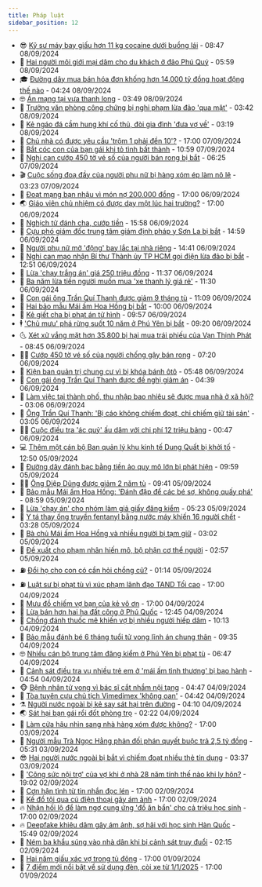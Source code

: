 ```yaml
---
title: Pháp luật
sidebar_position: 12
---
```


<!-- vnexpress-phap-luat:START -->
- 😎 [Kỹ sư máy bay giấu hơn 11 kg cocaine dưới buồng lái](https://vnexpress.net/ky-su-may-bay-giau-hon-11-kg-cocaine-duoi-buong-lai-4790423.html) - 08:47 08/09/2024
- 🥰 [Hai người môi giới mại dâm cho du khách ở đảo Phú Quý](https://vnexpress.net/hai-nguoi-moi-gioi-mai-dam-cho-du-khach-o-dao-phu-quy-4790397.html) - 05:59 08/09/2024
- 🎓 [Đường dây mua bán hóa đơn khống hơn 14.000 tỷ đồng hoạt động thế nào](https://vnexpress.net/duong-day-mua-ban-hoa-don-khong-hon-14-000-ty-dong-hoat-dong-the-nao-4790384.html) - 04:24 08/09/2024
- 🤓 [Án mạng tại vựa thanh long](https://vnexpress.net/an-mang-tai-vua-thanh-long-4790375.html) - 03:49 08/09/2024
- 🎊 [Trưởng văn phòng công chứng bị nghi phạm lừa đảo &#39;qua mặt&#39;](https://vnexpress.net/truong-van-phong-cong-chung-bi-nghi-pham-lua-dao-qua-mat-4790351.html) - 03:42 08/09/2024
- 🙉 [Kẻ ngáo đá cầm hung khí cố thủ, đòi gia đình &#39;đưa vợ về&#39;](https://vnexpress.net/ke-ngao-da-cam-hung-khi-co-thu-doi-gia-dinh-dua-vo-ve-4790357.html) - 03:19 08/09/2024
- 🤡 [Chủ nhà có được yêu cầu &#39;trộm 1 phải đền 10&#39;?](https://vnexpress.net/chu-nha-co-duoc-yeu-cau-trom-1-phai-den-10-4789270.html) - 17:00 07/09/2024
- 🗽 [Bắt cóc con của bạn gái khi tỏ tình bất thành](https://vnexpress.net/bat-coc-con-cua-ban-gai-khi-to-tinh-bat-thanh-4790235.html) - 10:59 07/09/2024
- 🌋 [Nghi can cướp 450 tờ vé số của người bán rong bị bắt](https://vnexpress.net/nghi-can-cuop-450-to-ve-so-cua-nguoi-ban-rong-bi-bat-4790076.html) - 06:25 07/09/2024
- 🎬 [Cuộc sống đoạ đầy của người phụ nữ bị hàng xóm ép làm nô lệ](https://vnexpress.net/bi-kich-cua-nguoi-phu-nu-bi-hang-xom-ep-lam-no-le-4789866.html) - 03:23 07/09/2024
- 💯 [Đoạt mạng bạn nhậu vì món nợ 200.000 đồng](https://vnexpress.net/doat-mang-ban-nhau-vi-mon-no-200-000-dong-4789950.html) - 17:00 06/09/2024
- 🌏 [Giáo viên chủ nhiệm có được dạy một lúc hai trường?](https://vnexpress.net/giao-vien-chu-nhiem-co-duoc-day-mot-luc-hai-truong-4789015.html) - 17:00 06/09/2024
- 🌊 [Nghịch tử đánh cha, cướp tiền](https://vnexpress.net/nghich-tu-danh-cha-cuop-tien-4789967.html) - 15:58 06/09/2024
- 💂 [Cựu phó giám đốc trung tâm giám định pháp y Sơn La bị bắt](https://vnexpress.net/cuu-pho-giam-doc-trung-tam-giam-dinh-phap-y-son-la-bi-bat-4789980.html) - 14:59 06/09/2024
- 🎡 [Người phụ nữ mở &#39;động&#39; bay lắc tại nhà riêng](https://vnexpress.net/nguoi-phu-nu-mo-dong-bay-lac-tai-nha-rieng-4789984.html) - 14:41 06/09/2024
- 🫶 [Nghi can mạo nhận Bí thư Thành ủy TP HCM gọi điện lừa đảo bị bắt](https://vnexpress.net/nghi-can-mao-nhan-bi-thu-thanh-uy-tp-hcm-goi-dien-lua-dao-bi-bat-4789960.html) - 12:51 06/09/2024
- 🐲 [Lừa &#39;chạy trắng án&#39; giá 250 triệu đồng](https://vnexpress.net/lua-chay-trang-an-gia-250-trieu-dong-4789893.html) - 11:37 06/09/2024
- 🚀 [Ba năm lừa tiền người muốn mua &#39;xe thanh lý giá rẻ&#39;](https://vnexpress.net/ba-nam-lien-tuc-lua-tien-nguoi-muon-mua-xe-thanh-ly-gia-re-4789943.html) - 11:30 06/09/2024
- 🎊 [Con gái ông Trần Quí Thanh được giảm 9 tháng tù](https://vnexpress.net/con-gai-ong-tran-qui-thanh-duoc-giam-9-thang-tu-4789907.html) - 11:09 06/09/2024
- 🤗 [Hai bảo mẫu Mái ấm Hoa Hồng bị bắt](https://vnexpress.net/hai-bao-mau-mai-am-hoa-hong-bi-bat-4789821.html) - 10:00 06/09/2024
- 🗽 [Kẻ giết cha bị phạt án tử hình](https://vnexpress.net/ke-giet-cha-bi-phat-an-tu-hinh-4789903.html) - 09:57 06/09/2024
- 🕴 [&#39;Chủ mưu&#39; phá rừng suốt 10 năm ở Phú Yên bị bắt](https://vnexpress.net/chu-muu-pha-rung-suot-10-nam-o-phu-yen-bi-bat-4789870.html) - 09:20 06/09/2024
- 🌜 [Xét xử vắng mặt hơn 35.800 bị hại mua trái phiếu của Vạn Thịnh Phát](https://vnexpress.net/xet-xu-vang-mat-hon-35-800-bi-hai-mua-trai-phieu-cua-van-thinh-phat-4789876.html) - 08:45 06/09/2024
- 🧑‍🏫 [Cướp 450 tờ vé số của người chống gậy bán rong](https://vnexpress.net/cuop-450-to-ve-so-cua-nguoi-chong-gay-ban-rong-4789819.html) - 07:20 06/09/2024
- 🦩 [Kiện ban quản trị chung cư vì bị khóa bánh ôtô](https://vnexpress.net/kien-ban-quan-tri-chung-cu-vi-bi-khoa-banh-oto-4789770.html) - 05:48 06/09/2024
- 💼 [Con gái ông Trần Quí Thanh được đề nghị giảm án](https://vnexpress.net/con-gai-ong-tran-qui-thanh-duoc-de-nghi-giam-an-4789741.html) - 04:39 06/09/2024
- 💫 [Làm việc tại thành phố, thu nhập bao nhiêu sẽ được mua nhà ở xã hội?](https://vnexpress.net/lam-viec-tai-thanh-pho-thi-thu-nhap-bao-nhieu-se-duoc-mua-nha-o-xa-hoi-4789638.html) - 03:06 06/09/2024
- 🦅 [Ông Trần Quí Thanh: &#39;Bị cáo không chiếm đoạt, chỉ chiếm giữ tài sản&#39;](https://vnexpress.net/ong-tran-qui-thanh-bi-cao-khong-chiem-doat-chi-chiem-giu-tai-san-4789611.html) - 03:05 06/09/2024
- 🧑‍💻 [Cuộc điều tra &#39;ác quỷ&#39; ấu dâm với chi phí 12 triệu bảng](https://vnexpress.net/cuoc-dieu-tra-ac-quy-au-dam-voi-chi-phi-lon-nhat-4789497.html) - 00:47 06/09/2024
- 💻 [Thêm một cán bộ Ban quản lý khu kinh tế Dung Quất bị khởi tố](https://vnexpress.net/them-mot-can-bo-ban-quan-ly-khu-kinh-te-dung-quat-bi-khoi-to-4789508.html) - 12:50 05/09/2024
- 🤠 [Đường dây đánh bạc bằng tiền ảo quy mô lớn bị phát hiện](https://vnexpress.net/duong-day-danh-bac-bang-tien-ao-quy-mo-lon-bi-phat-hien-4789440.html) - 09:59 05/09/2024
- 🧑‍🏫 [Ông Diệp Dũng được giảm 2 năm tù](https://vnexpress.net/ong-diep-dung-duoc-giam-2-nam-tu-4789441.html) - 09:41 05/09/2024
- 🌈 [Bảo mẫu Mái ấm Hoa Hồng: &#39;Đánh đập để các bé sợ, không quấy phá&#39;](https://vnexpress.net/bao-mau-mai-am-hoa-hong-danh-dap-de-cac-be-so-khong-quay-pha-4789233.html) - 08:59 05/09/2024
- 🌮 [Lừa &#39;chạy án&#39; cho nhóm làm giả giấy đăng kiểm](https://vnexpress.net/lua-chay-an-cho-nhom-lam-gia-giay-dang-kiem-4789327.html) - 05:23 05/09/2024
- 🐲 [Y tá thay ống truyền fentanyl bằng nước máy khiến 16 người chết](https://vnexpress.net/y-ta-thay-ong-truyen-fentanyl-bang-nuoc-may-khien-16-nguoi-chet-4789224.html) - 03:28 05/09/2024
- 🧰 [Bà chủ Mái ấm Hoa Hồng và nhiều người bị tạm giữ](https://vnexpress.net/ba-chu-mai-am-hoa-hong-va-nhieu-nguoi-bi-tam-giu-4789084.html) - 03:02 05/09/2024
- 💄 [Đề xuất cho phạm nhân hiến mô, bộ phận cơ thể người](https://vnexpress.net/de-xuat-cho-pham-nhan-hien-mo-bo-phan-co-the-nguoi-4789204.html) - 02:57 05/09/2024
- ⛽️ [Đổi họ cho con có cần hỏi chồng cũ?](https://vnexpress.net/doi-ho-cho-con-co-can-hoi-chong-cu-4785809.html) - 01:14 05/09/2024
- ⛽️ [Luật sư bị phạt tù vì xúc phạm lãnh đạo TAND Tối cao](https://vnexpress.net/luat-su-bi-phat-tu-vi-xuc-pham-lanh-dao-tand-toi-cao-4789108.html) - 17:00 04/09/2024
- 💂 [Mưu đồ chiếm vợ bạn của kẻ vô ơn](https://vnexpress.net/muu-do-chiem-vo-ban-cua-ke-vo-on-4789078.html) - 17:00 04/09/2024
- 🤔 [Lừa bán hơn hai ha đất công ở Phú Quốc](https://vnexpress.net/lua-ban-hon-hai-ha-dat-cong-o-phu-quoc-4789077.html) - 12:45 04/09/2024
- 🧐 [Chồng đánh thuốc mê khiến vợ bị nhiều người hiếp dâm](https://vnexpress.net/chong-danh-thuoc-me-khien-vo-bi-nhieu-nguoi-hiep-dam-4789003.html) - 10:13 04/09/2024
- 🎃 [Bảo mẫu đánh bé 6 tháng tuổi tử vong lĩnh án chung thân](https://vnexpress.net/bao-mau-danh-be-6-thang-tuoi-tu-vong-linh-an-chung-than-4789027.html) - 09:35 04/09/2024
- 🤓 [Nhiều cán bộ trung tâm đăng kiểm ở Phú Yên bị phạt tù](https://vnexpress.net/nhieu-can-bo-trung-tam-dang-kiem-o-phu-yen-bi-phat-tu-4788916.html) - 06:47 04/09/2024
- 💃 [Cảnh sát điều tra vụ nhiều trẻ em ở &#39;mái ấm tình thương&#39; bị bạo hành](https://vnexpress.net/canh-sat-dieu-tra-vu-nhieu-tre-em-o-mai-am-tinh-thuong-bi-bao-hanh-4788884.html) - 04:54 04/09/2024
- 🐵 [Bệnh nhân tử vong vì bác sĩ cắt nhầm nội tạng](https://vnexpress.net/benh-nhan-tu-vong-vi-bi-bac-si-cat-nham-noi-tang-4788830.html) - 04:47 04/09/2024
- 🤖 [Tòa tuyên cựu chủ tịch Vimedimex &#39;không oan&#39;](https://vnexpress.net/toa-tuyen-cuu-chu-tich-vimedimex-khong-oan-4788777.html) - 04:42 04/09/2024
- ⚗️ [Người nước ngoài bị kẻ say sát hại trên đường](https://vnexpress.net/nguoi-nuoc-ngoai-bi-ke-say-sat-hai-tren-duong-4788868.html) - 04:10 04/09/2024
- 🌏 [Sát hại bạn gái rồi đốt phòng trọ](https://vnexpress.net/sat-hai-ban-gai-roi-dot-phong-tro-4788759.html) - 02:22 04/09/2024
- 🦆 [Làm cửa hậu nhìn sang nhà hàng xóm được không?](https://vnexpress.net/lam-cua-hau-nhin-sang-nha-hang-xom-duoc-khong-4788270.html) - 17:00 03/09/2024
- 🐎 [Người mẫu Trà Ngọc Hằng phản đối phán quyết buộc trả 2,5 tỷ đồng](https://vnexpress.net/nguoi-mau-tra-ngoc-hang-phan-doi-phan-quyet-buoc-tra-2-5-ty-dong-4788598.html) - 05:31 03/09/2024
- 😎 [Hai người nước ngoài bị bắt vì chiếm đoạt nhiều thẻ tín dụng](https://vnexpress.net/hai-nguoi-nuoc-ngoai-bi-bat-vi-chiem-doat-nhieu-the-tin-dung-4788572.html) - 03:37 03/09/2024
- 💪 [&#39;Công sức nội trợ&#39; của vợ khi ở nhà 28 năm tính thế nào khi ly hôn?](https://vnexpress.net/cong-suc-noi-tro-cua-vo-khi-o-nha-28-nam-tinh-the-nao-khi-ly-hon-4788239.html) - 19:02 02/09/2024
- 🤡 [Cơn hận tình từ tin nhắn đọc lén](https://vnexpress.net/con-han-tinh-tu-tin-nhan-doc-len-4788431.html) - 17:00 02/09/2024
- 🌁 [Kế đổ tội qua cú điện thoại gây ám ảnh](https://vnexpress.net/ke-doc-do-toi-giet-nguoi-qua-cu-dien-thoai-cuoi-4788065.html) - 17:00 02/09/2024
- 🔥 [Nhận hối lộ để làm ngơ cung ứng &#39;đồ ăn bẩn&#39; cho cả triệu học sinh](https://vnexpress.net/nhan-hoi-lo-de-lam-ngo-cung-ung-do-an-ban-cho-ca-trieu-hoc-sinh-4788432.html) - 17:00 02/09/2024
- 🔥 [Deepfake khiêu dâm gây ám ảnh, sợ hãi với học sinh Hàn Quốc](https://vnexpress.net/deepfake-khieu-dam-am-anh-hoc-sinh-han-quoc-4788482.html) - 15:49 02/09/2024
- 👺 [Ném ba khẩu súng vào nhà dân khi bị cảnh sát truy đuổi](https://vnexpress.net/nem-ba-khau-sung-vao-nha-dan-khi-bi-canh-sat-truy-duoi-4788326.html) - 02:15 02/09/2024
- 🎊 [Hai năm giấu xác vợ trong tủ đông](https://vnexpress.net/hai-nam-giau-xac-vo-trong-tu-dong-4787725.html) - 17:00 01/09/2024
- 🎊 [7 điểm mới nổi bật về sử dụng đèn, còi xe từ 1/1/2025](https://vnexpress.net/7-diem-moi-ve-su-dung-den-coi-xe-tu-1-1-2025-4787436.html) - 17:00 01/09/2024<!-- vnexpress-phap-luat:END -->
